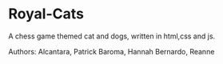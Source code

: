 # Royal-Cats
A chess game themed cat and dogs, written in html,css and js.

Authors:
    Alcantara, Patrick
    Baroma, Hannah
    Bernardo, Reanne
